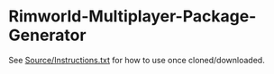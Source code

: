 # Rimworld-Multiplayer-Package-Generator

See [Source/Instructions.txt](Source/Instructions.txt) for how to use once cloned/downloaded.
